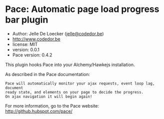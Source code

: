 # Pace: Automatic page load progress bar plugin
* Author:  Jelle De Loecker (jelle@codedor.be)
* http://www.codedor.be
* license: MIT
* version: 0.0.1
* Pace version: 0.4.2

This plugin hooks Pace into your Alchemy/Hawkejs installation.

As described in the Pace documentation:

    Pace will automatically monitor your ajax requests, event loop lag, document
    ready state, and elements on your page to decide the progress.
    On ajax navigation it will begin again!

For more information, go to the Pace website:
http://github.hubspot.com/pace/
